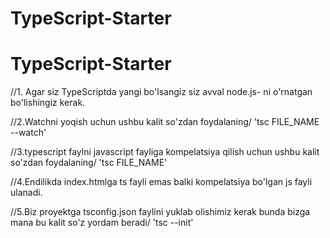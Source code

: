 # TypeScript-Starter

# TypeScript-Starter

//1. Agar siz TypeScriptda yangi bo'lsangiz siz avval node.js-
ni o'rnatgan bo'lishingiz kerak.

//2.Watchni yoqish uchun ushbu kalit so'zdan foydalaning\/
'tsc FILE_NAME --watch'

//3.typescript faylni javascript fayliga kompelatsiya qilish uchun ushbu kalit so'zdan foydalaning\/
'tsc FILE_NAME'

//4.Endilikda index.htmlga ts fayli emas balki kompelatsiya bo'lgan js fayli ulanadi.

//5.Biz proyektga tsconfig.json faylini yuklab olishimiz kerak bunda bizga mana bu kalit so'z yordam beradi\/
'tsc --init'